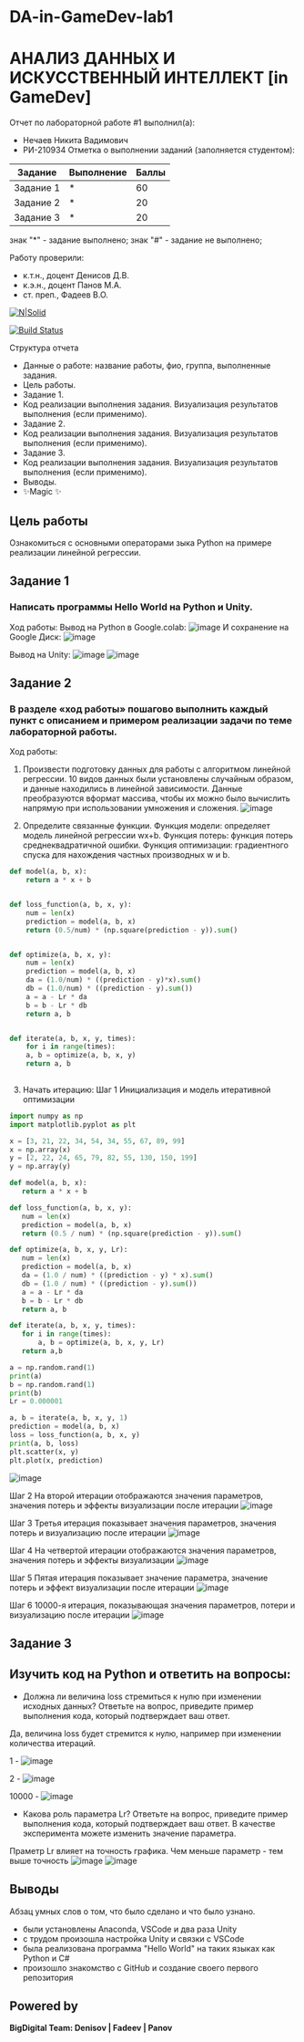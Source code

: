 # DA-in-GameDev-lab1
# АНАЛИЗ ДАННЫХ И ИСКУССТВЕННЫЙ ИНТЕЛЛЕКТ [in GameDev]
Отчет по лабораторной работе #1 выполнил(а):
- Нечаев Никита Вадимович
- РИ-210934
Отметка о выполнении заданий (заполняется студентом):

| Задание | Выполнение | Баллы |
| ------ | ------ | ------ |
| Задание 1 | * | 60 |
| Задание 2 | * | 20 |
| Задание 3 | * | 20 |

знак "*" - задание выполнено; знак "#" - задание не выполнено;

Работу проверили:
- к.т.н., доцент Денисов Д.В.
- к.э.н., доцент Панов М.А.
- ст. преп., Фадеев В.О.

[![N|Solid](https://cldup.com/dTxpPi9lDf.thumb.png)](https://nodesource.com/products/nsolid)

[![Build Status](https://travis-ci.org/joemccann/dillinger.svg?branch=master)](https://travis-ci.org/joemccann/dillinger)

Структура отчета

- Данные о работе: название работы, фио, группа, выполненные задания.
- Цель работы.
- Задание 1.
- Код реализации выполнения задания. Визуализация результатов выполнения (если применимо).
- Задание 2.
- Код реализации выполнения задания. Визуализация результатов выполнения (если применимо).
- Задание 3.
- Код реализации выполнения задания. Визуализация результатов выполнения (если применимо).
- Выводы.
- ✨Magic ✨

## Цель работы
Ознакомиться с основными операторами зыка Python на примере реализации линейной регрессии.

## Задание 1
### Написать программы Hello World на Python и Unity.
Ход работы:
Вывод на Python в Google.colab:
![image](https://user-images.githubusercontent.com/114502827/192612027-747fc140-035e-4fc5-ab5b-57fbd98da5d3.png)
И сохранение на Google Диск:
![image](https://user-images.githubusercontent.com/114502827/192612234-c6bca72e-d29a-4f12-907b-35ca3b0d8699.png)

Вывод на Unity:
![image](https://user-images.githubusercontent.com/114502827/192612857-329b7b2f-850a-4704-80f5-7151064f4020.png)
![image](https://user-images.githubusercontent.com/114502827/192612881-4a71afd7-b9cb-4285-bb97-dbc972858385.png)



## Задание 2
### В разделе «ход работы» пошагово выполнить каждый пункт с описанием и примером реализации задачи по теме лабораторной работы.
Ход работы:
1) Произвести подготовку данных для работы с алгоритмом линейной регрессии. 10 видов данных были установлены случайным образом, и
данные находились в линейной зависимости. Данные преобразуются вформат массива, чтобы их можно было вычислить напрямую при использовании 
умножения и сложения.
![image](https://user-images.githubusercontent.com/114502827/192621966-efd7dbc2-3b2e-49da-bb39-f23a6a2da918.png)

2) Определите связанные функции. Функция модели: определяет модель линейной регрессии wx+b. Функция потерь: функция потерь
среднеквадратичной ошибки. Функция оптимизации: градиентного спуска для нахождения частных производных w и b.
		
```py
def model(a, b, x):
    return a * x + b


def loss_function(a, b, x, y):
    num = len(x)
    prediction = model(a, b, x)
    return (0.5/num) * (np.square(prediction - y)).sum()


def optimize(a, b, x, y):
    num = len(x)
    prediction = model(a, b, x)
    da = (1.0/num) * ((prediction - y)*x).sum()
    db = (1.0/num) * ((prediction - y).sum())
    a = a - Lr * da
    b = b - Lr * db
    return a, b


def iterate(a, b, x, y, times):
    for i in range(times):
	a, b = optimize(a, b, x, y)
	return a, b
	
```

3) Начать итерацию:
 Шаг 1 Инициализация и модель итеративной оптимизации
 ```py
 import numpy as np
import matplotlib.pyplot as plt

x = [3, 21, 22, 34, 54, 34, 55, 67, 89, 99]
x = np.array(x)
y = [2, 22, 24, 65, 79, 82, 55, 130, 150, 199]
y = np.array(y)

def model(a, b, x):
    return a * x + b

def loss_function(a, b, x, y):
    num = len(x)
    prediction = model(a, b, x)
    return (0.5 / num) * (np.square(prediction - y)).sum()

def optimize(a, b, x, y, Lr):
    num = len(x)
    prediction = model(a, b, x)
    da = (1.0 / num) * ((prediction - y) * x).sum()
    db = (1.0 / num) * ((prediction - y).sum())
    a = a - Lr * da
    b = b - Lr * db
    return a, b

def iterate(a, b, x, y, times):
    for i in range(times):
        a, b = optimize(a, b, x, y, Lr)
    return a,b

a = np.random.rand(1)
print(a)
b = np.random.rand(1)
print(b)
Lr = 0.000001

a, b = iterate(a, b, x, y, 1)
prediction = model(a, b, x)
loss = loss_function(a, b, x, y)
print(a, b, loss)
plt.scatter(x, y)
plt.plot(x, prediction)
```
![image](https://user-images.githubusercontent.com/114502827/192628718-a5effced-4410-4589-b584-531873e86bd9.png)

Шаг 2 На второй итерации отображаются значения параметров, значения потерь и эффекты визуализации после итерации
![image](https://user-images.githubusercontent.com/114502827/192630695-2e2d2805-3960-43ed-b4a9-6f99c38ffee7.png)

Шаг 3 Третья итерация показывает значения параметров, значения потерь и визуализацию после итерации
![image](https://user-images.githubusercontent.com/114502827/192630839-0de5793e-def8-4468-bfb8-90b40e20560d.png)

Шаг 4 На четвертой итерации отображаются значения параметров, значения потерь и эффекты визуализации
![image](https://user-images.githubusercontent.com/114502827/192630991-2790b022-c337-410b-8b7b-6d6fc21eecb9.png)

Шаг 5 Пятая итерация показывает значение параметра, значение потерь и эффект визуализации после итерации
![image](https://user-images.githubusercontent.com/114502827/192631119-9dbd740b-f749-4252-8a5f-7c61e2ca839c.png)

Шаг 6 10000-я итерация, показывающая значения параметров, потери и визуализацию после итерации
![image](https://user-images.githubusercontent.com/114502827/192631308-7a6c4358-0b2c-4e0d-a2dd-df6f0918eb7d.png)




## Задание 3
## Изучить код на Python и ответить на вопросы:
- Должна ли величина loss стремиться к нулю при изменении исходных данных? Ответьте на вопрос, 
приведите пример выполнения кода, который подтверждает ваш ответ.

 Да, величина loss будет стремится к нулю, например при изменении количества итераций.

   1 - ![image](https://user-images.githubusercontent.com/114502827/192634742-c2b2d48a-3bdc-4e41-ae54-f88ea22a3433.png)
 
   2 - ![image](https://user-images.githubusercontent.com/114502827/192634666-f2fb7e9a-846e-41c6-a6cb-9775753776ee.png)
 
10000 - ![image](https://user-images.githubusercontent.com/114502827/192634927-0157f726-395e-4daf-a426-d873b7eb1dbe.png)


- Какова роль параметра Lr? Ответьте на вопрос, приведите пример выполнения кода, который подтверждает ваш ответ. 
В качестве эксперимента можете изменить значение параметра.

Праметр Lr влияет на точность графика. Чем меньше параметр - тем выше точность 
![image](https://user-images.githubusercontent.com/114502827/192636929-5ac891be-4638-4abc-9e08-6e5ec82331a7.png)
![image](https://user-images.githubusercontent.com/114502827/192636980-4c717161-a4a1-4dbb-8a2e-f938d0881c95.png)




## Выводы

Абзац умных слов о том, что было сделано и что было узнано.
- были установлены Anaconda, VSCode и два раза Unity
- с трудом произошла настройка Unity и связки с VSCode
- была реализована программа "Hello World" на таких языках как Python и C#
- произошло знакомство с GitHub и создание своего первого репозитория

## Powered by

**BigDigital Team: Denisov | Fadeev | Panov**
